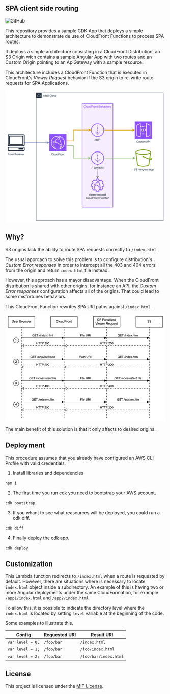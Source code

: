 ## SPA client side routing

![GitHub](https://img.shields.io/github/license/scambelo/aws-cloudfront-spa-routing)

This repository provides a sample CDK App that deploys a simple architecture to demonstrate de use of CloudFront Functions to process SPA routes.

It deploys a simple architecture consisting in a CloudFront Distribution, an S3 Origin wich contains a sample Angular App with two routes and an Custom Origin pointing to an ApiGateway with a sample resource.

This architecture includes a CloudFront Function that is executed in CloudFront's _Viewer Request_ behavior if the S3 origin to re-write route requests for SPA Applications.

![Architecture diagram](img/diagram-Architecture.png "Architecture diagram")

## Why?

S3 origins lack the ability to route SPA requests correctly to `/index.html`. 

The usual approach to solve this problem is to configure distribution's _Custom Error responses_ in order to intercept all the 403 and 404 errors from the origin and return `index.html` file instead.

However, this approach has a mayor disadvantage. When the CloudFront distribution is shared with other origins, for instance an API, the _Custom Error responses_ configuration affects all of the origins. That could lead to some misfortunes behaviors.

This CloudFront Function rewrites SPA URI paths against `/index.html`.

![Flow diagram](img/diagram-Flow.png "Flow diagram")

The main benefit of this solution is that it only affects to desired origins.

## Deployment

This procedure assumes that you already have configured an AWS CLI Profile with valid credentials.

1. Install libraries and dependencies

```sh
npm i
```

2. The first time you run cdk you need to bootstrap your AWS account.

```sh
cdk bootstrap
```

3. If you whant to see what reasources will be deployed, you could run a cdk diff.

```sh
cdk diff
```

4. Finally deploy the cdk app.

```sh
cdk deploy
```

## Customization
This Lambda function redirects to `/index.html` when a route is requested by default. However, there are situations where is necessary to locate `index.html` object inside a subdirectory. An example of this is having two or more Angular deployments under the same CloudFormation, for example `/app1/index.html` and `/app2/index.html`

To allow this, it is possible to indicate the directory level where the `index.html` is located by setting `level` variable at the beginning of the code.

Some examples to illustrate this.

Config|Requested URI|Result URI
---|---|---
`var level = 0;`|`/foo/bar`|`/index.html`
`var level = 1;`|`/foo/bar`|`/foo/index.html`
`var level = 2;`|`/foo/bar`|`/foo/bar/index.html`

## License
This project is licensed under the [MIT License](LICENSE).